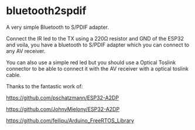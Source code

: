 # bluetooth2spdif

A very simple Bluetooth to S/PDIF adapter.

Connect the IR led to the TX using a 220Ω resistor and GND of the ESP32 and voila, you have a bluetooth to S/PDIF adapter which you can connect to any AV receiver.

You can also use a simple red led but you should use a Optical Toslink connector to be able to connect it with the AV receiver with a optical toslink cable.

Thanks to the fantastic work of:

https://github.com/pschatzmann/ESP32-A2DP

https://github.com/JohnyMielony/ESP32-A2DP

https://github.com/feilipu/Arduino_FreeRTOS_Library
